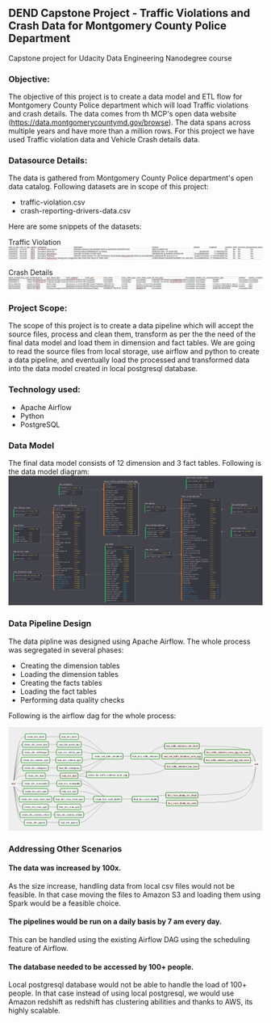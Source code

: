 ## DEND Capstone Project - Traffic Violations and Crash Data for Montgomery County Police Department
Capstone project for Udacity Data Engineering Nanodegree course

### Objective:
The objective of this project is to create a data model and ETL flow for Montgomery County Police department which will load Traffic violations and crash details. The data comes from th MCP's open data website (https://data.montgomerycountymd.gov/browse). The data spans across multiple years and have more than a million rows. For this project we have used Traffic violation data and Vehicle Crash details data. 

### Datasource Details:
The data is gathered from Montgomery County Police department's open data catalog. Following datasets are in scope of this project:
- traffic-violation.csv
- crash-reporting-drivers-data.csv

Here are some snippets of the datasets:

Traffic Violation
![traffic-violation](https://github.com/arnab-guha/Udacity-DEND-Capstone-Traffic-Violations/blob/master/traffic.PNG)

Crash Details
![Crash-Details](https://github.com/arnab-guha/Udacity-DEND-Capstone-Traffic-Violations/blob/master/crash.PNG)

### Project Scope:
The scope of this project is to create a data pipeline which will accept the source files, process and clean them, transform as per the the need of the final data model and load them in dimension and fact tables. We are going to read the source files from local storage, use airflow and python to create a data pipeline, and eventually load the processed and transformed data into the data model created in local postgresql database. 

### Technology used:
- Apache Airflow
- Python
- PostgreSQL

### Data Model
The final data model consists of 12 dimension and 3 fact tables. Following is the data model diagram:
![Data-Model](https://github.com/arnab-guha/Udacity-DEND-Capstone-Traffic-Violations/blob/master/data%20model.PNG)

### Data Pipeline Design
The data pipline was designed using Apache Airflow. The whole process was segregated in several phases:
- Creating the dimension tables
- Loading the dimension tables 
- Creating the facts tables
- Loading the fact tables
- Performing data quality checks

Following is the airflow dag for the whole process:

![airflow-dag](https://github.com/arnab-guha/Udacity-DEND-Capstone-Traffic-Violations/blob/master/airflow_dag.PNG)

### Addressing Other Scenarios

#### The data was increased by 100x.

As the size increase, handling data from local csv files would not be feasible. In that case moving the files to Amazon S3 and loading them using Spark would be a feasible choice. 

#### The pipelines would be run on a daily basis by 7 am every day.

This can be handled using the existing Airflow DAG using the scheduling feature of Airflow. 

#### The database needed to be accessed by 100+ people.

Local postgresql database would not be able to handle the load of 100+ people. In that case instead of using local postgresql, we would use Amazon redshift as redshift has clustering abilities and thanks to AWS, its highly scalable. 
